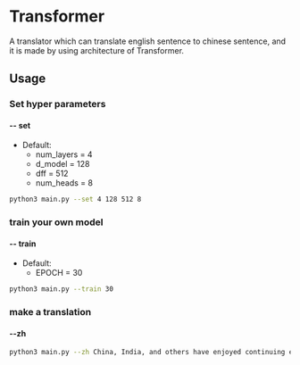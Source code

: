# Transformer
A translator which can translate english sentence to chinese sentence, and it is made by using architecture of Transformer.



## Usage

### Set hyper parameters
#### -- set
- Default:
  - num_layers = 4
  - d_model = 128
  - dff = 512
  - num_heads = 8

```sh
python3 main.py --set 4 128 512 8
```
### train your own model
#### -- train
- Default:
  - EPOCH = 30
```sh
python3 main.py --train 30
```

### make a translation
#### --zh
```sh
python3 main.py --zh China, India, and others have enjoyed continuing economic growth.
```
